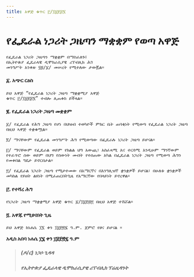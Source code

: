 ```yaml
---
title: አዋጅ ቁጥር ፫/፲፱፻፷፮
---
```

# የፌዴራል ነጋሪት ጋዜጣን ማቋቋም የወጣ አዋጅ

    የፌዴራል ነጋሪት ጋዜጣን ማቋቋም በማስፈለጉ፤
    በኢትዮጵያ ፌዴራላዊ ዲሞክራሲያዊ ሪፐብሊክ ሕገ
    መንግሥት አንቀጽ ፶፭/፩/ መሠረት የሚተለው ታውጇል፡፡

#### ፩. አጭር ርዕስ

    ይህ አዋጅ “የፌዴራል ነጋሪት ጋዜጣ ማቋቋሚያ አዋጅ
    ቁጥር ፫/፲፱፻፷፮” ተብሎ ሊጠቀስ ይችላል።

#### ፪. የፌዴራል ነጋሪት ጋዜጣ መቋቋም

    ፩/ የፌዴራል የሕግ ጋዜጣ የሆነ በህዝብ ተወካዮች ምክር ቤት ጠባቂነት የሚወጣ የፌዴራል ነጋሪት ጋዜጣ በዚህ ኣዋጅ ተቋቁሟል።

    ፪/ ማናቸውም የፌዴራል መንግሥት ሕግ የሚወጣው በፌዴራሉ ነጋሪት ጋዜጣ ይሆናል።

    ፫/ ማናቸውም የፌዴራል ወይም የክልል ህግ አውጪ፣ አስፈጻሚ እና ተርጓሚ እንዲሁም ማንኛውም የተፈጥሮ ሰው ወይም በህግ የሰውነት መብት የተሰጠው አካል በፌዴራል ነጋሪት ጋዜጣ የሚወጣ ሕግን የመቀበል ግዴታ ይኖርበታል።

    ፬/ የፌዴራል ነጋሪት ጋዜጣ የሚታተመው በአማርኛና በእንግሊዝኛ ቋንቋዎች ይሆናል፣ በሁለቱ ቋንቋዎች መካከል የይዘት ልዩነት በሚፈጠርበትጊዜ የአማርኛው የበላይነት ይኖረዋል።

#### ፫. የተሻረ ሕግ

    የነጋሪት ጋዜጣ ማቋቋሚያ አዋጅ ቁጥር ፩/፲፱፻፴፬ በዚህ አዋጅ ተሽሯል፡፡

#### ፬. አዋጁ የሚፀናበት ጊዜ

    ይህ አዋጅ ከነሐሴ ፲፮ ቀን ፲፱፻፳፯ ዓ.ም. ጀምሮ የፀና ይሆናል ።

**አዲስ አበባ ነሐሴ ፲፮ ቀን ፲፱፻፳፯ ዓ.ም**

> ##### (ዶ/ር) ነጋሶ ጊዳዳ
>
> ##### የኢትዮጵያ ፌዴራላዊ ዲሞክራሲያዊ ሪፐብሊክ ፕሬዚዳንት